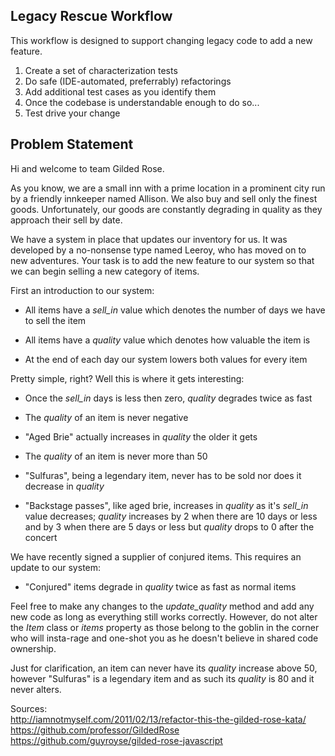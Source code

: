 ## Legacy Rescue Workflow
This workflow is designed to support changing legacy code to add a new feature.  
1. Create a set of characterization tests
2. Do safe (IDE-automated, preferrably) refactorings
3. Add additional test cases as you identify them
4. Once the codebase is understandable enough to do so...
5. Test drive your change

## Problem Statement
Hi and welcome to team Gilded Rose.

As you know, we are a small inn with a prime location in a prominent city run by a friendly innkeeper named Allison.  We also buy and sell only the finest goods. Unfortunately, our goods are constantly degrading in quality as they approach their sell by date.

We have a system in place that updates our inventory for us. It was developed by a no-nonsense type named Leeroy, who has moved on to new adventures. Your task is to add the new feature to our system so that we can begin selling a new category of items.

First an introduction to our system:

  - All items have a *sell_in* value which denotes the number of days we have to sell the item

  - All items have a *quality* value which denotes how valuable the item is

  - At the end of each day our system lowers both values for every item

Pretty simple, right? Well this is where it gets interesting:

  - Once the *sell_in* days is less then zero, *quality* degrades twice as fast

  - The *quality* of an item is never negative

  - "Aged Brie" actually increases in *quality* the older it gets

  - The *quality* of an item is never more than 50

  - "Sulfuras", being a legendary item, never has to be sold nor does it decrease in *quality*

  - "Backstage passes", like aged brie, increases in *quality* as it's *sell_in* value decreases; *quality* increases by 2 when there are 10 days or less and by 3 when there are 5 days or less but *quality* drops to 0 after the concert

We have recently signed a supplier of conjured items. This requires an update
to our system:

  - "Conjured" items degrade in *quality* twice as fast as normal items

Feel free to make any changes to the *update_quality* method and add any new code as long as everything still works correctly. However, do not alter the *Item* class or *items* property as those belong to the goblin in the corner who will insta-rage and one-shot you as he doesn't believe in shared code ownership.

Just for clarification, an item can never have its *quality* increase above 50, however "Sulfuras" is a legendary item and as such its *quality* is 80 and it never alters.

Sources:</br>
  <http://iamnotmyself.com/2011/02/13/refactor-this-the-gilded-rose-kata/></br>
  <https://github.com/professor/GildedRose></br>
  <https://github.com/guyroyse/gilded-rose-javascript>